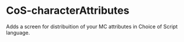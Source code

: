 # CoS-characterAttributes
Adds a screen for distribuition of your MC attributes in Choice of Script language.
